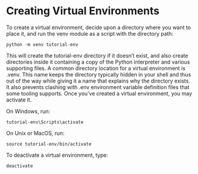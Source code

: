 # Creating Virtual Environments

To create a virtual environment, decide upon a directory where you want to place it, and run the venv module as a
script with the directory path:
```
python -m venv tutorial-env
```
This will create the tutorial-env directory if it doesn’t exist, and also create directories inside it containing a
copy of the Python interpreter and various supporting files.
A common directory location for a virtual environment is .venv. This name keeps the directory typically hidden
in your shell and thus out of the way while giving it a name that explains why the directory exists. It also prevents
clashing with .env environment variable definition files that some tooling supports.
Once you’ve created a virtual environment, you may activate it.


On Windows, run:
```
tutorial-env\Scripts\activate
```

On Unix or MacOS, run:
```
source tutorial-env/bin/activate
```

To deactivate a virtual environment, type:
```
deactivate
```